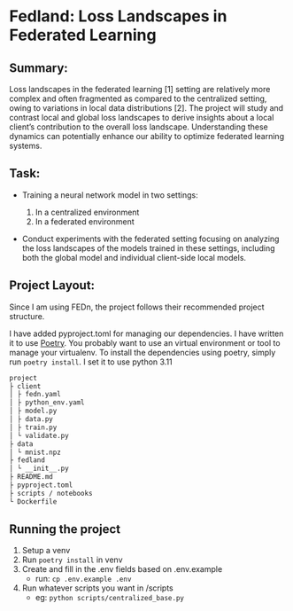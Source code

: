 # Fedland: Loss Landscapes in Federated Learning
## Summary:
Loss landscapes in the federated learning [1] setting are relatively more complex and often fragmented as compared to the centralized setting, owing to variations in local data distributions [2]. The project will study and contrast local and global loss landscapes to derive insights about a local client’s contribution to the overall loss landscape. Understanding these dynamics can potentially enhance our ability to optimize federated learning systems.

## Task:
- Training a neural network model in two settings:
    1. In a centralized environment
    2. In a federated environment

- Conduct experiments with the federated setting focusing on analyzing the loss landscapes of the models trained in these settings, including both the global model and individual client-side local models.

## Project Layout:

Since I am using FEDn, the project follows their recommended project structure.

I have added pyproject.toml for managing our dependencies. I have written it to use [Poetry](https://python-poetry.org/). You probably want to use an virtual environment or tool to manage your virtualenv. To install the dependencies using poetry, simply run `poetry install`. I set it to use python 3.11

```txt
project
├ client
│ ├ fedn.yaml
│ ├ python_env.yaml
│ ├ model.py
│ ├ data.py
│ ├ train.py
│ └ validate.py
├ data
│ └ mnist.npz
├ fedland
│ └ __init__.py
├ README.md
├ pyproject.toml
├ scripts / notebooks
└ Dockerfile
```

## Running the project
1. Setup a venv
2. Run `poetry install` in venv
3. Create and fill in the .env fields based on .env.example
    - run: `cp .env.example .env`
4. Run whatever scripts you want in /scripts
    - eg: `python scripts/centralized_base.py`
